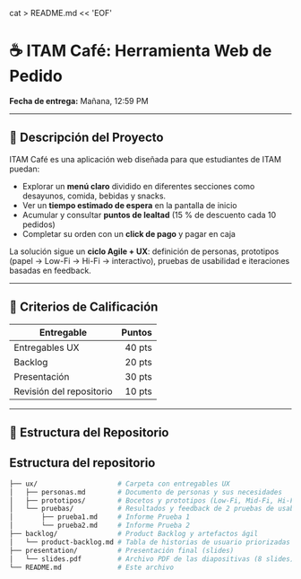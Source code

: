 cat > README.md << 'EOF'
# ☕ ITAM Café: Herramienta Web de Pedido

**Fecha de entrega:** Mañana, 12:59 PM

---

## 🌟 Descripción del Proyecto
ITAM Café es una aplicación web diseñada para que estudiantes de ITAM puedan:
- Explorar un **menú claro** dividido en diferentes secciones como desayunos, comida, bebidas y snacks.
- Ver un **tiempo estimado de espera** en la pantalla de inicio
- Acumular y consultar **puntos de lealtad** (15 % de descuento cada 10 pedidos)
- Completar su orden con un **click de pago** y pagar en caja  

La solución sigue un **ciclo Agile + UX**: definición de personas, prototipos (papel → Low-Fi → Hi-Fi → interactivo), pruebas de usabilidad e iteraciones basadas en feedback.

---

## 🎯 Criterios de Calificación

| Entregable               | Puntos |
|--------------------------|-------:|
| Entregables UX           | 40 pts |
| Backlog                  | 20 pts |
| Presentación             | 30 pts |
| Revisión del repositorio | 10 pts |

---

## 📁 Estructura del Repositorio
## Estructura del repositorio

```bash
├── ux/                    # Carpeta con entregables UX
│   ├── personas.md        # Documento de personas y sus necesidades
│   ├── prototipos/        # Bocetos y prototipos (Low-Fi, Mid-Fi, Hi-Fi, interactivo)
│   └── pruebas/           # Resultados y feedback de 2 pruebas de usabilidad
│       ├── prueba1.md     # Informe Prueba 1
│       └── prueba2.md     # Informe Prueba 2
├── backlog/               # Product Backlog y artefactos ágil
│   └── product-backlog.md # Tabla de historias de usuario priorizadas y estimadas
├── presentation/          # Presentación final (slides)
│   └── slides.pdf         # Archivo PDF de las diapositivas (8 slides)
└── README.md              # Este archivo
